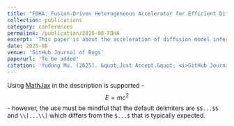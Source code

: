 ```yaml
---
title: "FDHA: Fusion-Driven Heterogeneous Accelerator for Efficient Diffusion Model Inference"
collection: publications
category: conferences
permalink: /publication/2025-08-FDHA
excerpt: 'This paper is about the acceleration of diffusion model inference on dataflow architecture'
date: 2025-08
venue: 'GitHub Journal of Bugs'
paperurl: 'To be added'
citation: 'Yudong Mu. (2025). &quot;Just Accept.&quot; <i>GitHub Journal of Bugs</i>. 1(3).'
---
```


Using [MathJax](https://www.mathjax.org/) in the description is supported - $$E=mc^2$$ - however, the use must be mindful that the default delimiters are `$$...$$` and `\\[...\\]` which differs from the `$...$` that is typically expected.
